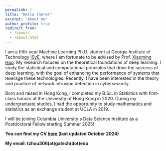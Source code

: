 ```yaml
---
permalink: /
title: "Hello there!"
excerpt: "About me"
author_profile: true
redirect_from: 
  - /about/
  - /about.html
---
```


I am a fifth-year Machine Learning Ph.D. student at Georgia Institute of Technology [ISyE](https://www.isye.gatech.edu/), where I am fortunate to be advised by Prof. [Xiaoming Huo](https://www.isye.gatech.edu/users/xiaoming-huo). My research focuses on the theoretical foundations of deep learning. I study the statistical and computational principles that drive the success of deep learning, with the goal of enhancing the performance of systems that leverage these technologies. Recently, I have been interested in the theory and practice of network intrusion detection in cybersecurity.

Born and raised in Hong Kong, I completed my B.Sc. in Statistics with first-class honors at the University of Hong Kong in 2020. During my undergraduate studies, I had the opportunity to study mathematics and statistics as an exchange student at UCLA in 2019.

I will be joining Columbia University's Data Science Institute as a Postdoctoral Fellow starting Summer 2025!

**You can find my CV [here](/_pages/CV.pdf) (last updated October 2024)**

**My email: tzhou306(at)gatech(dot)edu** 

    
